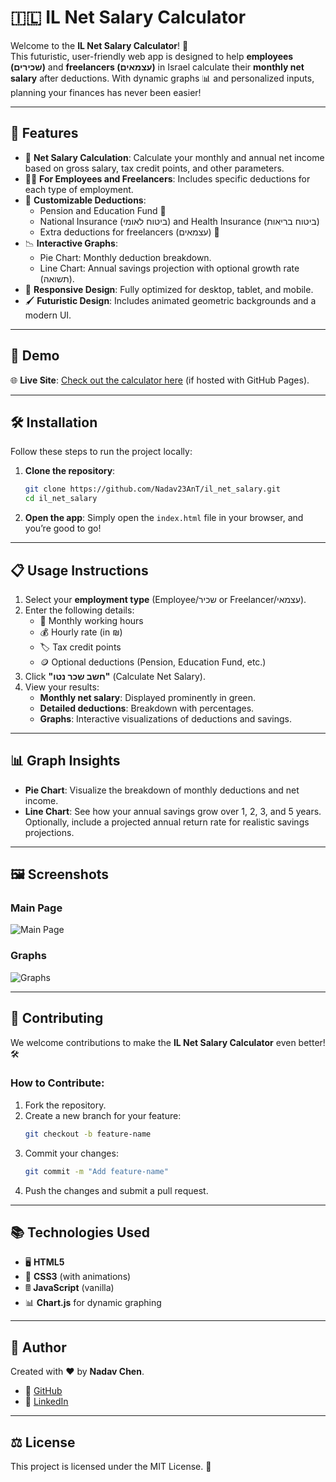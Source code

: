 # 🇮🇱 IL Net Salary Calculator

Welcome to the **IL Net Salary Calculator**! 🎉  
This futuristic, user-friendly web app is designed to help **employees (שכירים)** and **freelancers (עצמאים)** in Israel calculate their **monthly net salary** after deductions. With dynamic graphs 📊 and personalized inputs, planning your finances has never been easier!

---

## 🌟 Features
- 🔢 **Net Salary Calculation**: Calculate your monthly and annual net income based on gross salary, tax credit points, and other parameters.
- 👩‍💼 **For Employees and Freelancers**: Includes specific deductions for each type of employment.
- 💸 **Customizable Deductions**:
  - Pension and Education Fund 💼
  - National Insurance (ביטוח לאומי) and Health Insurance (ביטוח בריאות)
  - Extra deductions for freelancers (עצמאים) 🔧
- 📉 **Interactive Graphs**:
  - Pie Chart: Monthly deduction breakdown.
  - Line Chart: Annual savings projection with optional growth rate (תשואה).
- 📱 **Responsive Design**: Fully optimized for desktop, tablet, and mobile.
- 🖌️ **Futuristic Design**: Includes animated geometric backgrounds and a modern UI.

---

## 🚀 Demo
🌐 **Live Site**: [Check out the calculator here](https://Nadav23AnT.github.io/il_net_salary) (if hosted with GitHub Pages).

---

## 🛠️ Installation
Follow these steps to run the project locally:

1. **Clone the repository**:
   ```bash
   git clone https://github.com/Nadav23AnT/il_net_salary.git
   cd il_net_salary
   ```

2. **Open the app**:
   Simply open the `index.html` file in your browser, and you’re good to go!

---

## 📋 Usage Instructions
1. Select your **employment type** (Employee/שכיר or Freelancer/עצמאי).
2. Enter the following details:
   - 💼 Monthly working hours
   - 💰 Hourly rate (in ₪)
   - 🏷️ Tax credit points
   - 🪙 Optional deductions (Pension, Education Fund, etc.)
3. Click **"חשב שכר נטו"** (Calculate Net Salary).
4. View your results:
   - **Monthly net salary**: Displayed prominently in green.
   - **Detailed deductions**: Breakdown with percentages.
   - **Graphs**: Interactive visualizations of deductions and savings.

---

## 📊 Graph Insights
- **Pie Chart**: Visualize the breakdown of monthly deductions and net income.
- **Line Chart**: See how your annual savings grow over 1, 2, 3, and 5 years. Optionally, include a projected annual return rate for realistic savings projections.

---

## 🖼️ Screenshots
### Main Page
![Main Page](https://via.placeholder.com/800x400.png?text=Screenshot+Main+Page)

### Graphs
![Graphs](https://via.placeholder.com/800x400.png?text=Screenshot+Graphs)

---

## 🤝 Contributing
We welcome contributions to make the **IL Net Salary Calculator** even better! 🛠️

### How to Contribute:
1. Fork the repository.
2. Create a new branch for your feature:
   ```bash
   git checkout -b feature-name
   ```
3. Commit your changes:
   ```bash
   git commit -m "Add feature-name"
   ```
4. Push the changes and submit a pull request.

---

## 📚 Technologies Used
- 🖥️ **HTML5**
- 🎨 **CSS3** (with animations)
- 🖩 **JavaScript** (vanilla)
- 📊 **Chart.js** for dynamic graphing

---

## 👤 Author
Created with ❤️ by **Nadav Chen**.  
- 🔗 [GitHub](https://github.com/Nadav23AnT)  
- 🔗 [LinkedIn](https://www.linkedin.com/in/nadavchen97/)

---

## ⚖️ License
This project is licensed under the MIT License. 📜
